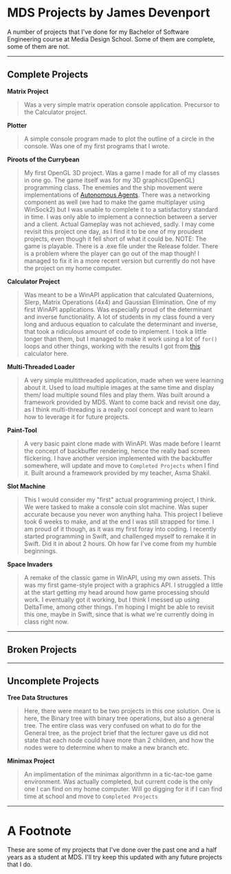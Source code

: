 # MDS Projects by James Devenport

A number of projects that I've done for my Bachelor of Software Engineering course at Media Design School. Some of them are complete, some of them are not.


---
## Complete Projects

**Matrix Project**
>Was a very simple matrix operation console application. Precursor to the Calculator project.

**Plotter**
>A simple console program made to plot the outline of a circle in the console. Was one of my first programs that I wrote.

**Piroots of the Currybean**
>My first OpenGL 3D project. Was a game I made for all of my classes in one go. The game itself was for my 3D graphics(OpenGL) programming class. The enemies and the ship movement were implementations of [Autonomous Agents](https://natureofcode.com/book/chapter-6-autonomous-agents/). There was a networking component as well (we had to make the game multiplayer using WinSock2) but I was unable to complete it to a satisfactory standard in time. I was only able to implement a connection between a server and a client. Actual Gameplay was not achieved, sadly. I may come revisit this project one day, as I find it to be one of my proudest projects, even though it fell short of what it could be. 
NOTE: The game is playable. There is a .exe file under the Release folder. There is a problem where the player can go out of the map though! I managed to fix it in a more recent version but currently do not have the project on my home computer.

**Calculator Project**
>Was meant to be a WinAPI application that calculated Quaternions, Slerp, Matrix Operations (4x4) and Gaussian Elimination. One of my first WinAPI applications. Was especially proud of the determinant and inverse functionality. A lot of students in my class found a very long and arduous equation to calculate the determinant and inverse, that took a ridiculous amount of code to implement. I took a little longer than them, but I managed to make it work using a lot of `for()` loops and other things, working with the results I got from [this](https://matrix.reshish.com/determinant.php) calculator here.

**Multi-Threaded Loader**
>A very simple multithreaded application, made when we were learning about it. Used to load multiple images at the same time and display them/ load multiple sound files and play them. Was built around a framework provided by MDS. Want to come back and revisit one day, as I think multi-threading is a really cool concept and want to learn how to leverage it for future projects.

**Paint-Tool**
>A very basic paint clone made with WinAPI. Was made before I learnt the concept of backbuffer rendering, hence the really bad screen flickering. I have another version implemented with the backbuffer somewhere, will update and move to `Completed Projects` when I find it. Built around a framework provided by my teacher, Asma Shakil.

**Slot Machine**
>This I would consider my "first" actual programming project, I think. We were tasked to make a console coin slot machine. Was super accurate because you never won anything haha. This project I believe took 6 weeks to make, and at the end I was still strapped for time. I am proud of it though, as it was my first foray into coding. I recently started programming in Swift, and challenged myself to remake it in Swift. Did it in about 2 hours. Oh how far I've come from my humble beginnings.

**Space Invaders**
>A remake of the classic game in WinAPI, using my own assets. This was my first game-style project with a graphics API. I struggled a little at the start getting my head around how game processing should work. I eventually got it working, but I think I messed up using DeltaTime, among other things. I'm hoping I might be able to revisit this one, maybe in Swift, since that is what we're currently doing in class right now.


---
## Broken Projects

---
## Uncomplete Projects
**Tree Data Structures**
>Here, there were meant to be two projects in this one solution. One is here, the Binary tree with binary tree operations, but also a general tree. The entire class was very confused on what to do for the General tree, as the project brief that the lecturer gave us did not state that each node could have more than 2 children, and how the nodes were to determine when to make a new branch etc.

**Minimax Project**
>An implimentation of the minimax algorithmn in a tic-tac-toe game environment. Was actually completed, but current code is the only one I can find on my home computer. Will go digging for it if I can find time at school and move to `Completed Projects`

---
# A Footnote
These are some of my projects that I've done over the past one and a half years as a student at MDS. I'll try keep this updated with any future projects that I do.
